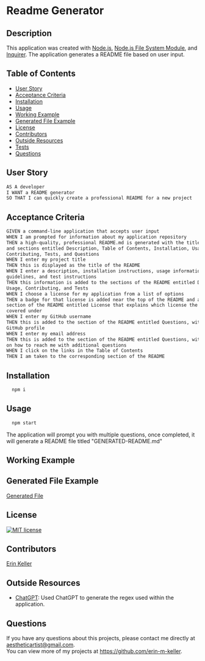   # Readme Generator
  
  ## Description 
  This application was created with [Node.js](https://nodejs.org/en), [Node.js File System Module](https://www.w3schools.com/nodejs/nodejs_filesystem.asp), and [Inquirer](https://www.npmjs.com/package/inquirer). The application generates a README file based on user input.
  
  ## Table of Contents
  * [User Story](#user-story)
  * [Acceptance Criteria](#acceptance-criteria)
  * [Installation](#installation)
  * [Usage](#usage)
  * [Working Example](#working-example)
  * [Generated File Example](#generated-file-example)
  * [License](#license)
  * [Contributors](#contributors)
  * [Outside Resources](#outside-resources)
  * [Tests](#tests)
  * [Questions](#questions)

  ## User Story
  ```md
  AS A developer
  I WANT a README generator
  SO THAT I can quickly create a professional README for a new project
  ```

  ## Acceptance Criteria
  ```md
  GIVEN a command-line application that accepts user input
  WHEN I am prompted for information about my application repository
  THEN a high-quality, professional README.md is generated with the title of my project  
  and sections entitled Description, Table of Contents, Installation, Usage, License,  
  Contributing, Tests, and Questions
  WHEN I enter my project title
  THEN this is displayed as the title of the README
  WHEN I enter a description, installation instructions, usage information, contribution  
  guidelines, and test instructions
  THEN this information is added to the sections of the README entitled Description, Installation,  
  Usage, Contributing, and Tests
  WHEN I choose a license for my application from a list of options
  THEN a badge for that license is added near the top of the README and a notice is added to the  
  section of the README entitled License that explains which license the application is  
  covered under
  WHEN I enter my GitHub username
  THEN this is added to the section of the README entitled Questions, with a link to my  
  GitHub profile
  WHEN I enter my email address
  THEN this is added to the section of the README entitled Questions, with instructions  
  on how to reach me with additional questions
  WHEN I click on the links in the Table of Contents
  THEN I am taken to the corresponding section of the README
  ```
  
  ## Installation 
  ``` bash
    npm i
  ```
  
  ## Usage 
  ``` bash
    npm start
  ```

  The application will prompt you with multiple questions, once completed, it will generate a README file titled "GENERATED-README.md"

  ## Working Example

  ## Generated File Example
  [Generated File](https://github.com/erin-m-keller/keller-readme/blob/main/GENERATED-README.md)
  
  ## License 
  [![MIT license](https://img.shields.io/badge/License-MIT-purple.svg)](https://lbesson.mit-license.org/)
  
  ## Contributors 
  [Erin Keller](https://github.com/erin-m-keller)

  ## Outside Resources

  * [ChatGPT](https://openai.com/blog/chatgpt): Used ChatGPT to generate the regex used within the application.
  
  ## Questions
  If you have any questions about this projects, please contact me directly at [aestheticartist@gmail.com](aestheticartist@gmail.com).  
  You can view more of my projects at https://github.com/erin-m-keller.
  